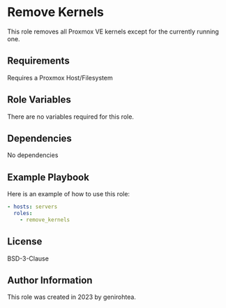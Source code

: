 Remove Kernels
=========

This role removes all Proxmox VE kernels except for the currently running one.

Requirements
------------

Requires a Proxmox Host/Filesystem

Role Variables
--------------

There are no variables required for this role.

Dependencies
------------

No dependencies

Example Playbook
----------------

Here is an example of how to use this role:

```yaml
- hosts: servers
  roles:
    - remove_kernels
```

License
-------

BSD-3-Clause

Author Information
------------------

This role was created in 2023 by genirohtea.
